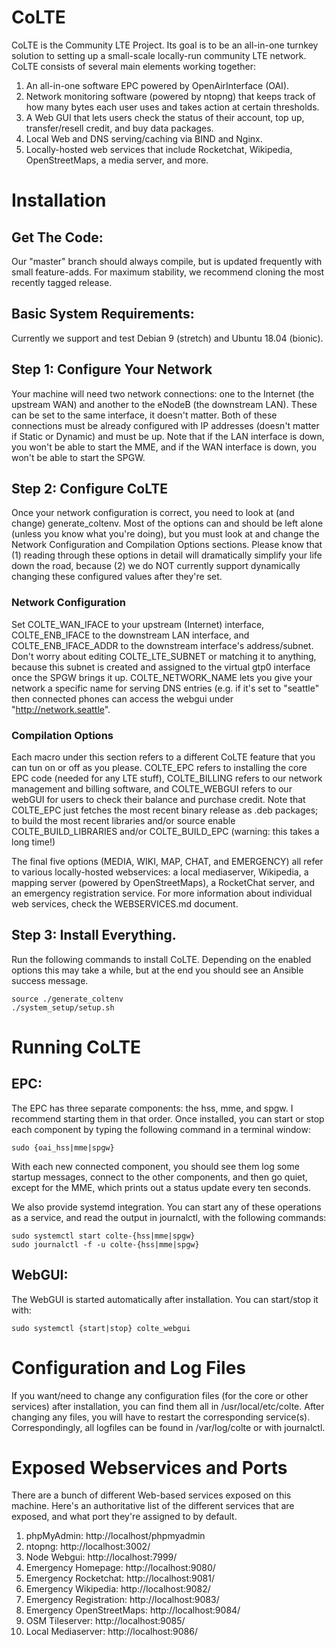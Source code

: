 # CoLTE
CoLTE is the Community LTE Project. Its goal is to be an all-in-one turnkey solution to setting up a small-scale locally-run community LTE network. CoLTE consists of several main elements working together:
1) An all-in-one software EPC powered by OpenAirInterface (OAI).
2) Network monitoring software (powered by ntopng) that keeps track of how many bytes each user uses and takes action at certain thresholds.
3) A Web GUI that lets users check the status of their account, top up, transfer/resell credit, and buy data packages.
4) Local Web and DNS serving/caching via BIND and Nginx.
5) Locally-hosted web services that include Rocketchat, Wikipedia, OpenStreetMaps, a media server, and more.

# Installation

## Get The Code:
Our "master" branch should always compile, but is updated frequently with small feature-adds. For maximum stability, we recommend cloning the most recently tagged release.

## Basic System Requirements:
Currently we support and test Debian 9 (stretch) and Ubuntu 18.04 (bionic).

## Step 1: Configure Your Network
Your machine will need two network connections: one to the Internet (the upstream WAN) and another to the eNodeB (the downstream LAN). These can be set to the same interface, it doesn't matter. Both of these connections must be already configured with IP addresses (doesn't matter if Static or Dynamic) and must be up. Note that if the LAN interface is down, you won't be able to start the MME, and if the WAN interface is down, you won't be able to start the SPGW.

## Step 2: Configure CoLTE
Once your network configuration is correct, you need to look at (and change) generate_coltenv. Most of the options can and should be left alone (unless you know what you're doing), but you must look at and change the Network Configuration and Compilation Options sections. Please know that (1) reading through these options in detail will dramatically simplify your life down the road, because (2) we do NOT currently support dynamically changing these configured values after they're set.

### Network Configuration
Set COLTE_WAN_IFACE to your upstream (Internet) interface, COLTE_ENB_IFACE to the downstream LAN interface, and COLTE_ENB_IFACE_ADDR to the downstream interface's address/subnet. Don't worry about editing COLTE_LTE_SUBNET or matching it to anything, because this subnet is created and assigned to the virtual gtp0 interface once the SPGW brings it up.  COLTE_NETWORK_NAME lets you give your network a specific name for serving DNS entries (e.g. if it's set to "seattle" then connected phones can access the webgui under "http://network.seattle".

### Compilation Options
Each macro under this section refers to a different CoLTE feature that you can tun on or off as you please. COLTE_EPC refers to installing the core EPC code (needed for any LTE stuff), COLTE_BILLING refers to our network management and billing software, and COLTE_WEBGUI refers to our webGUI for users to check their balance and purchase credit. Note that COLTE_EPC just fetches the most recent binary release as .deb packages; to build the most recent libraries and/or source enable COLTE_BUILD_LIBRARIES and/or COLTE_BUILD_EPC (warning: this takes a long time!)

The final five options (MEDIA, WIKI, MAP, CHAT, and EMERGENCY) all refer to various locally-hosted webservices: a local mediaserver, Wikipedia, a mapping server (powered by OpenStreetMaps), a RocketChat server, and an emergency registration service. For more information about individual web services, check the WEBSERVICES.md document.

## Step 3: Install Everything.
Run the following commands to install CoLTE. Depending on the enabled options this may take a while, but at the end you should see an Ansible success message.

```
source ./generate_coltenv
./system_setup/setup.sh
```

# Running CoLTE

## EPC:
The EPC has three separate components: the hss, mme, and spgw. I recommend starting them in that order. Once installed, you can start or stop each component by typing the following command in a terminal window:

```
sudo {oai_hss|mme|spgw}
```

With each new connected component, you should see them log some startup messages, connect to the other components, and then go quiet, except for the MME, which prints out a status update every ten seconds.

We also provide systemd integration. You can start any of these operations as a service, and read the output in journalctl, with the following commands:

```
sudo systemctl start colte-{hss|mme|spgw}
sudo journalctl -f -u colte-{hss|mme|spgw}
```

## WebGUI:
The WebGUI is started automatically after installation. You can start/stop it with:

```
sudo systemctl {start|stop} colte_webgui
```

# Configuration and Log Files
If you want/need to change any configuration files (for the core or other services) after installation, you can find them all in /usr/local/etc/colte. After changing any files, you will have to restart the corresponding service(s). Correspondingly, all logfiles can be found in /var/log/colte or with journalctl.

# Exposed Webservices and Ports
There are a bunch of different Web-based services exposed on this machine. Here's an authoritative list of the different services that are exposed, and what port they're assigned to by default.

1. phpMyAdmin: http://localhost/phpmyadmin
2. ntopng: http://localhost:3002/
3. Node Webgui: http://localhost:7999/
4. Emergency Homepage: http://localhost:9080/
5. Emergency Rocketchat: http://localhost:9081/
6. Emergency Wikipedia: http://localhost:9082/
7. Emergency Registration: http://localhost:9083/
8. Emergency OpenStreetMaps: http://localhost:9084/
9. OSM Tileserver: http://localhost:9085/
10. Local Mediaserver: http://localhost:9086/
